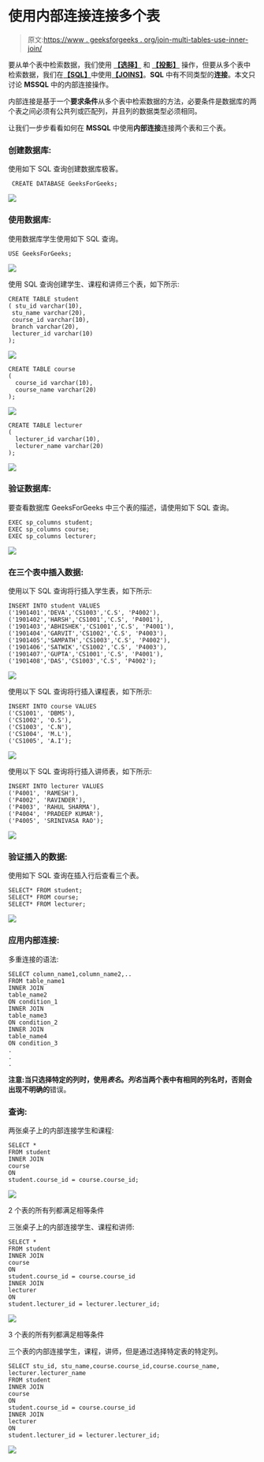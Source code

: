 # 使用内部连接连接多个表

> 原文:[https://www . geeksforgeeks . org/join-multi-tables-use-inner-join/](https://www.geeksforgeeks.org/join-multiple-tables-using-inner-join/)

要从单个表中检索数据，我们使用 [**【选择】**](https://www.geeksforgeeks.org/sql-select-query/) 和 [**【投影】**](https://www.geeksforgeeks.org/difference-between-selection-and-projection-in-dbms/) 操作，但要从多个表中检索数据，我们在[**【SQL】**](https://www.geeksforgeeks.org/sql-tutorial/)中使用[**【JOINS】**](https://www.geeksforgeeks.org/sql-join-set-1-inner-left-right-and-full-joins/)。**SQL** 中有不同类型的**连接**。本文只讨论 **MSSQL** 中的内部连接操作。

内部连接是基于一个**要求条件**从多个表中检索数据的方法，必要条件是数据库的两个表之间必须有公共列或匹配列，并且列的数据类型必须相同。

让我们一步步看看如何在 **MSSQL** 中使用**内部连接**连接两个表和三个表。

### **创建数据库:**

使用如下 SQL 查询创建数据库极客。

```
 CREATE DATABASE GeeksForGeeks;
```

![](img/c1fef5c37485ab54e67ba723e031085f.png)

### **使用数据库:**

使用数据库学生使用如下 SQL 查询。

```
USE GeeksForGeeks;
```

![](img/e14bdb6c044401e90cdb10d16e1050ed.png)

使用 SQL 查询创建学生、课程和讲师三个表，如下所示:

```
CREATE TABLE student
( stu_id varchar(10),
 stu_name varchar(20),
 course_id varchar(10),
 branch varchar(20),
 lecturer_id varchar(10)
);
```

![](img/f96b563d07382e0d2717cf8be3d3d996.png)

```
CREATE TABLE course
(
  course_id varchar(10),
  course_name varchar(20)
);
```

![](img/97f1a90660abaf2e6645b61012902ae4.png)

```
CREATE TABLE lecturer
(
  lecturer_id varchar(10),
  lecturer_name varchar(20)
);
```

![](img/509035ae976d3262a91b839e996872a8.png)

### **验证数据库:**

要查看数据库 GeeksForGeeks 中三个表的描述，请使用如下 SQL 查询。

```
EXEC sp_columns student;
EXEC sp_columns course;
EXEC sp_columns lecturer;
```

![](img/a21741419a3664c4b728393df134dac3.png)

### **在三个表中插入数据:**

使用以下 SQL 查询将行插入学生表，如下所示:

```
INSERT INTO student VALUES
('1901401','DEVA','CS1003','C.S', 'P4002'),
('1901402','HARSH','CS1001','C.S', 'P4001'),
('1901403','ABHISHEK','CS1001','C.S', 'P4001'),
('1901404','GARVIT','CS1002','C.S', 'P4003'),
('1901405','SAMPATH','CS1003','C.S', 'P4002'),
('1901406','SATWIK','CS1002','C.S', 'P4003'),
('1901407','GUPTA','CS1001','C.S', 'P4001'),
('1901408','DAS','CS1003','C.S', 'P4002');
```

![](img/da8a4b5b48dda96ba62716695f83e436.png)

使用以下 SQL 查询将行插入课程表，如下所示:

```
INSERT INTO course VALUES
('CS1001', 'DBMS'),
('CS1002', 'O.S'),
('CS1003', 'C.N'),
('CS1004', 'M.L'),
('CS1005', 'A.I');
```

![](img/626d5fa7923da095e2905166da124376.png)

使用以下 SQL 查询将行插入讲师表，如下所示:

```
INSERT INTO lecturer VALUES
('P4001', 'RAMESH'),
('P4002', 'RAVINDER'),
('P4003', 'RAHUL SHARMA'),
('P4004', 'PRADEEP KUMAR'),
('P4005', 'SRINIVASA RAO');
```

![](img/7f454dbb2136c6d3b95d14806898932c.png)

### **验证插入的数据:**

使用如下 SQL 查询在插入行后查看三个表。

```
SELECT* FROM student;
SELECT* FROM course;
SELECT* FROM lecturer;
```

![](img/55716874e77c79ada326b6c494c1663d.png)

### **应用内部连接:**

多重连接的语法:

```
SELECT column_name1,column_name2,..
FROM table_name1
INNER JOIN 
table_name2
ON condition_1
INNER JOIN 
table_name3
ON condition_2
INNER JOIN 
table_name4
ON condition_3
.
.
.
```

**注意:**当只选择特定的列时，使用*表名*。*列名*当两个表中有相同的列名时，否则会出现**不明确的**错误。

### 查询:

两张桌子上的内部连接学生和课程:

```
SELECT *
FROM student  
INNER JOIN 
course  
ON  
student.course_id = course.course_id;
```

![](img/e2b23d202d40d83a4381275726784a8c.png)

2 个表的所有列都满足相等条件

三张桌子上的内部连接学生、课程和讲师:

```
SELECT *
FROM student  
INNER JOIN  
course  
ON  
student.course_id = course.course_id
INNER JOIN  
lecturer  
ON  
student.lecturer_id = lecturer.lecturer_id;
```

![](img/facdade7c4f3ccd47f5960339952bc9c.png)

3 个表的所有列都满足相等条件

三个表的内部连接学生，课程，讲师，但是通过选择特定表的特定列。

```
SELECT stu_id, stu_name,course.course_id,course.course_name,
lecturer.lecturer_name
FROM student  
INNER JOIN  
course  
ON 
student.course_id = course.course_id
INNER JOIN  
lecturer  
ON  
student.lecturer_id = lecturer.lecturer_id;
```

![](img/bc015c89b4c1aa4669f56b1c4df17e23.png)